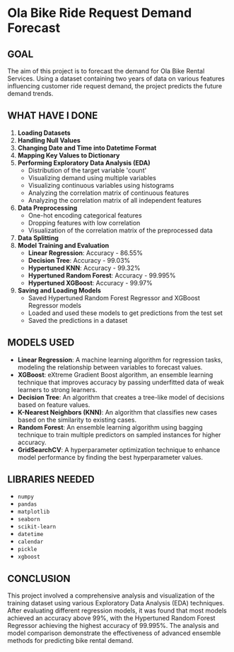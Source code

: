 
# **Ola Bike Ride Request Demand Forecast**


## **GOAL**

The aim of this project is to forecast the demand for Ola Bike Rental Services. Using a dataset containing two years of data on various features influencing customer ride request demand, the project predicts the future demand trends.

## **WHAT HAVE I DONE**

1. **Loading Datasets**
2. **Handling Null Values**
3. **Changing Date and Time into Datetime Format**
4. **Mapping Key Values to Dictionary**
5. **Performing Exploratory Data Analysis (EDA)**
   - Distribution of the target variable 'count'
   - Visualizing demand using multiple variables
   - Visualizing continuous variables using histograms
   - Analyzing the correlation matrix of continuous features
   - Analyzing the correlation matrix of all independent features
6. **Data Preprocessing**
   - One-hot encoding categorical features
   - Dropping features with low correlation
   - Visualization of the correlation matrix of the preprocessed data
7. **Data Splitting**
8. **Model Training and Evaluation**
   - **Linear Regression**: Accuracy - 86.55%
   - **Decision Tree**: Accuracy - 99.03%
   - **Hypertuned KNN**: Accuracy - 99.32%
   - **Hypertuned Random Forest**: Accuracy - 99.995%
   - **Hypertuned XGBoost**: Accuracy - 99.97%
9. **Saving and Loading Models**
   - Saved Hypertuned Random Forest Regressor and XGBoost Regressor models
   - Loaded and used these models to get predictions from the test set
   - Saved the predictions in a dataset

## **MODELS USED**

- **Linear Regression**: A machine learning algorithm for regression tasks, modeling the relationship between variables to forecast values.
- **XGBoost**: eXtreme Gradient Boost algorithm, an ensemble learning technique that improves accuracy by passing underfitted data of weak learners to strong learners.
- **Decision Tree**: An algorithm that creates a tree-like model of decisions based on feature values.
- **K-Nearest Neighbors (KNN)**: An algorithm that classifies new cases based on the similarity to existing cases.
- **Random Forest**: An ensemble learning algorithm using bagging technique to train multiple predictors on sampled instances for higher accuracy.
- **GridSearchCV**: A hyperparameter optimization technique to enhance model performance by finding the best hyperparameter values.

## **LIBRARIES NEEDED**

- `numpy`
- `pandas`
- `matplotlib`
- `seaborn`
- `scikit-learn`
- `datetime`
- `calendar`
- `pickle`
- `xgboost`

## **CONCLUSION**

This project involved a comprehensive analysis and visualization of the training dataset using various Exploratory Data Analysis (EDA) techniques. After evaluating different regression models, it was found that most models achieved an accuracy above 99%, with the Hypertuned Random Forest Regressor achieving the highest accuracy of 99.995%. The analysis and model comparison demonstrate the effectiveness of advanced ensemble methods for predicting bike rental demand.
